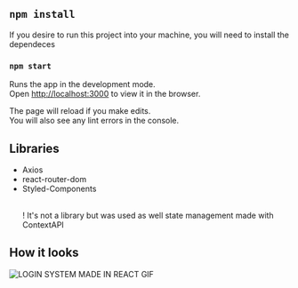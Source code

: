 ## `npm install`

If you desire to run this project into your machine,
you will need to install the dependeces

### `npm start`

Runs the app in the development mode.\
Open [http://localhost:3000](http://localhost:3000) to view it in the browser.

The page will reload if you make edits.\
You will also see any lint errors in the console.

## Libraries
<ul>
    <li>Axios</li>
    <li>react-router-dom</li>
    <li>Styled-Components</li>
<br/>
<p>! It's not a library but was used as well state management made with ContextAPI</p>
</ul>

## How it looks

![LOGIN SYSTEM MADE IN REACT GIF](./login_system.gif)
